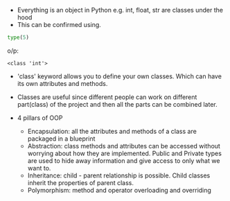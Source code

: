 - Everything is an object in Python e.g. int, float, str are classes under the hood <br/>
- This can be confirmed using.
```python
type(5)
```
o/p:
```
<class 'int'>
```
- 'class' keyword allows you to define your own classes. Which can have its own attributes and methods.
- Classes are useful since different people can work on different part(class) of the project and then all the parts can be combined later.

- 4 pillars of OOP
  - Encapsulation: all the attributes and methods of a class are packaged in a blueprint
  - Abstraction: class methods and attributes can be accessed without worrying about how they are implemented.
    Public and Private types are used to hide away information and give access to only what we want to.
  - Inheritance: child - parent relationship is possible. Child classes inherit the properties of parent class.
  - Polymorphism: method and operator overloading and overriding

